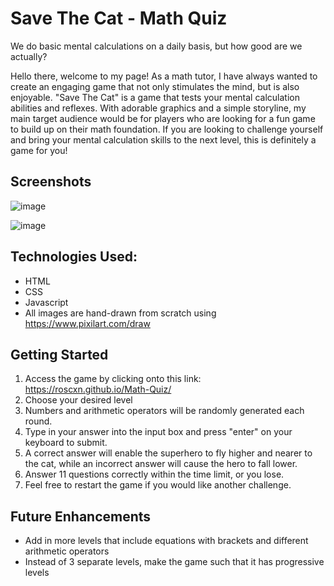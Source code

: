 # Save The Cat - Math Quiz

We do basic mental calculations on a daily basis, but how good are we actually?

Hello there, welcome to my page! As a math tutor, I have always wanted to create an engaging game that not only stimulates the mind, but is also enjoyable. "Save The Cat" is a game that tests your mental calculation abilities and reflexes. With adorable graphics and a simple storyline, my main target audience would be for players who are looking for a fun game to build up on their math foundation. If you are looking to challenge yourself and bring your mental calculation skills to the next level, this is definitely a game for you!

## Screenshots

![image](https://user-images.githubusercontent.com/114375385/220508957-87a9801e-d90c-4f11-88ba-6970d1a77b38.png)

![image](https://user-images.githubusercontent.com/114375385/220516905-8ac24089-b546-48dc-ac6b-d96353d49ee7.png)


## Technologies Used: 
* HTML
* CSS
* Javascript 
* All images are hand-drawn from scratch using https://www.pixilart.com/draw

## Getting Started

1. Access the game by clicking onto this link: https://roscxn.github.io/Math-Quiz/
2. Choose your desired level
3. Numbers and arithmetic operators will be randomly generated each round.
4. Type in your answer into the input box and press "enter" on your keyboard to submit.
5. A correct answer will enable the superhero to fly higher and nearer to the cat, while an incorrect answer will cause the hero to fall lower.
6. Answer 11 questions correctly within the time limit, or you lose.
7. Feel free to restart the game if you would like another challenge.

## Future Enhancements

* Add in more levels that include equations with brackets and different arithmetic operators
* Instead of 3 separate levels, make the game such that it has progressive levels 

